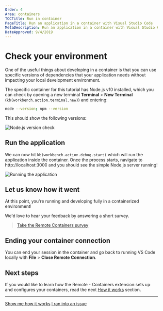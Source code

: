 ```yaml
---
Order: 4
Area: containers
TOCTitle: Run in container
PageTitle: Run an application in a container with Visual Studio Code
MetaDescription: Run an application in a container with Visual Studio Code
DateApproved: 9/4/2019
---
```

# Check your environment

One of the useful things about developing in a container is that you can use specific versions of dependencies that your application needs without impacting your local development environment.

The specific container for this tutorial has Node.js v10 installed, which you can check by opening a new terminal **Terminal** > **New Terminal** (`kb(workbench.action.terminal.new)`) and entering:

```bash
node --version; npm --version
```

This should show the following versions:

![Node.js version check](images/containers/version-check.png)

## Run the application

We can now hit `kb(workbench.action.debug.start)` which will run the application inside the container. Once the process starts, navigate to http://localhost:3000 and you should see the simple Node.js server running!

![Running the application](images/containers/hello-remote-world.png)

## Let us know how it went

At this point, you're running and developing fully in a containerized environment!

We'd love to hear your feedback by answering a short survey.

> <a class="tutorial-install-extension-btn" href="https://www.research.net/r/remoteContainer">Take the Remote Containers survey</a>

## Ending your container connection

You can end your session in the container and go back to running VS Code locally with **File** > **Close Remote Connection**.

## Next steps

If you would like to learn how the Remote - Containers extension sets up and configures your containers, read the next [How it works](/remote-tutorials/containers/how-it-works) section.

----

<a class="tutorial-next-btn" href="/remote-tutorials/containers/how-it-works">Show me how it works</a>
<a class="tutorial-feedback-btn" onclick="reportIssue('remote-tutorials-containers', 'run-in-container')" href="javascript:void(0)">I ran into an issue</a>
